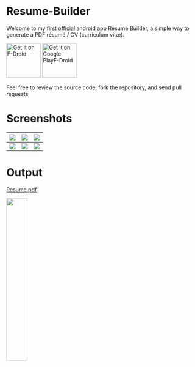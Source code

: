 # Resume-Builder

Welcome to my first official android app Resume Builder, a simple way to generate a PDF résumé / CV (curriculum vitæ).

[<img src="https://f-droid.org/badge/get-it-on.png"
     alt="Get it on F-Droid"
     height="90">](https://f-droid.org/packages/com.ibrahimyousre.resumebuilder/)
[<img src="https://play.google.com/intl/en_us/badges/images/generic/en-play-badge.png"
     alt="Get it on Google PlayF-Droid"
     height="90">](https://play.google.com/store/apps/details?id=com.ibrahimyousre.resumebuilder)

Feel free to review the source code, fork the repository, and send pull requests

# Screenshots

![](https://github.com/IbrahimYousre/Resume-Builder/raw/master/Screenshoots/step1.png)  |  ![](https://github.com/IbrahimYousre/Resume-Builder/raw/master/Screenshoots/step2.png) | ![](https://github.com/IbrahimYousre/Resume-Builder/raw/master/Screenshoots/step3.png)
:-------------------------:|:-------------------------:|:-------------------------:
![](https://github.com/IbrahimYousre/Resume-Builder/raw/master/Screenshoots/step4.png)  |  ![](https://github.com/IbrahimYousre/Resume-Builder/raw/master/Screenshoots/step5.png) | ![](https://github.com/IbrahimYousre/Resume-Builder/raw/master/Screenshoots/step6.png)

# Output

[Resume.pdf](https://github.com/IbrahimYousre/Resume-Builder/blob/master/Screenshoots/resume.pdf)

<img src="https://github.com/IbrahimYousre/Resume-Builder/blob/master/Screenshoots/your%20resume.png" width="33%">
